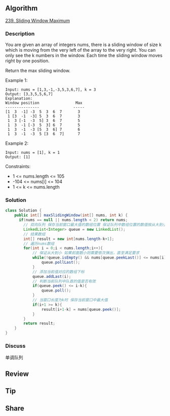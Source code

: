 ## Algorithm

[239. Sliding Window Maximum](https://leetcode.com/problems/sliding-window-maximum/)

### Description

You are given an array of integers nums, there is a sliding window of size k which is moving from the very left of the array to the very right. You can only see the k numbers in the window. Each time the sliding window moves right by one position.

Return the max sliding window.

Example 1:

```
Input: nums = [1,3,-1,-3,5,3,6,7], k = 3
Output: [3,3,5,5,6,7]
Explanation:
Window position                Max
---------------               -----
[1  3  -1] -3  5  3  6  7       3
 1 [3  -1  -3] 5  3  6  7       3
 1  3 [-1  -3  5] 3  6  7       5
 1  3  -1 [-3  5  3] 6  7       5
 1  3  -1  -3 [5  3  6] 7       6
 1  3  -1  -3  5 [3  6  7]      7
```

Example 2:

```
Input: nums = [1], k = 1
Output: [1]
```

Constraints:

- 1 <= nums.length <= 105
- -104 <= nums[i] <= 104
- 1 <= k <= nums.length

### Solution

```java
class Solution {
    public int[] maxSlidingWindow(int[] nums, int k) {
      if(nums == null || nums.length < 2) return nums;
        // 双向队列 保存当前窗口最大值的数组位置 保证队列中数组位置的数值按从大到小排序
        LinkedList<Integer> queue = new LinkedList();
        // 结果数组
        int[] result = new int[nums.length-k+1];
        // 遍历nums数组
        for(int i = 0;i < nums.length;i++){
            // 保证从大到小 如果前面数小则需要依次弹出，直至满足要求
            while(!queue.isEmpty() && nums[queue.peekLast()] <= nums[i]){
                queue.pollLast();
            }
            // 添加当前值对应的数组下标
            queue.addLast(i);
            // 判断当前队列中队首的值是否有效
            if(queue.peek() <= i-k){
                queue.poll();   
            }
            // 当窗口长度为k时 保存当前窗口中最大值
            if(i+1 >= k){
                result[i+1-k] = nums[queue.peek()];
            }
        }
        return result;
    }
}
```

### Discuss

单调队列

## Review


## Tip


## Share
